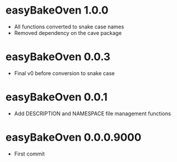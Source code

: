 # easyBakeOven 1.0.0  
- All functions converted to snake case names    
- Removed dependency on the cave package

# easyBakeOven 0.0.3  
- Final v0 before conversion to snake case

# easyBakeOven 0.0.1  
- Add DESCRIPTION and NAMESPACE file management functions  

# easyBakeOven 0.0.0.9000  
- First commit  


